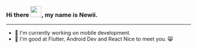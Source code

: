 ### Hi there <img src="https://raw.githubusercontent.com/MartinHeinz/MartinHeinz/master/wave.gif" width="30px">, my name is Newii.
---
- 🔭 I'm currently working on mobile development.
- 🌱 I'm good at Flutter, Android Dev and React
Nice to meet you. 😸

